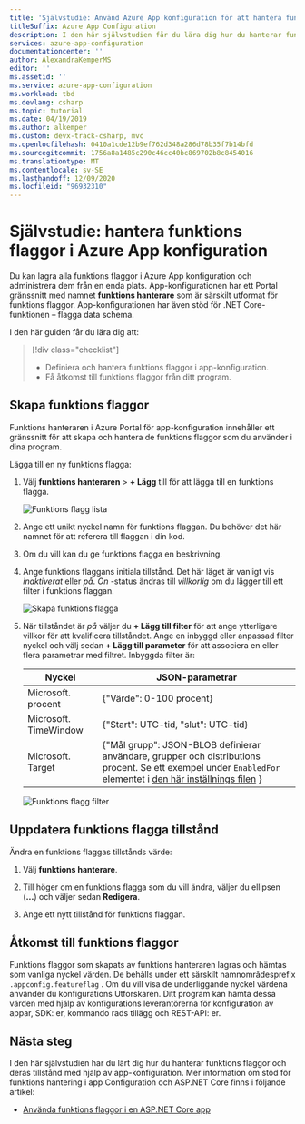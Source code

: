 ```yaml
---
title: 'Självstudie: Använd Azure App konfiguration för att hantera funktions flaggor'
titleSuffix: Azure App Configuration
description: I den här självstudien får du lära dig hur du hanterar funktions flaggor separat från ditt program genom att använda Azure App konfiguration.
services: azure-app-configuration
documentationcenter: ''
author: AlexandraKemperMS
editor: ''
ms.assetid: ''
ms.service: azure-app-configuration
ms.workload: tbd
ms.devlang: csharp
ms.topic: tutorial
ms.date: 04/19/2019
ms.author: alkemper
ms.custom: devx-track-csharp, mvc
ms.openlocfilehash: 0410a1cde12b9ef762d348a286d78b35f7b14bfd
ms.sourcegitcommit: 1756a8a1485c290c46cc40bc869702b8c8454016
ms.translationtype: MT
ms.contentlocale: sv-SE
ms.lasthandoff: 12/09/2020
ms.locfileid: "96932310"
---
```

# <a name="tutorial-manage-feature-flags-in-azure-app-configuration"></a>Självstudie: hantera funktions flaggor i Azure App konfiguration

Du kan lagra alla funktions flaggor i Azure App konfiguration och administrera dem från en enda plats. App-konfigurationen har ett Portal gränssnitt med namnet **funktions hanterare** som är särskilt utformat för funktions flaggor. App-konfigurationen har även stöd för .NET Core-funktionen – flagga data schema.

I den här guiden får du lära dig att:

> [!div class="checklist"]
> * Definiera och hantera funktions flaggor i app-konfiguration.
> * Få åtkomst till funktions flaggor från ditt program.

## <a name="create-feature-flags"></a>Skapa funktions flaggor

Funktions hanteraren i Azure Portal för app-konfiguration innehåller ett gränssnitt för att skapa och hantera de funktions flaggor som du använder i dina program.

Lägga till en ny funktions flagga:

1. Välj **funktions hanteraren**  >  **+ Lägg** till för att lägga till en funktions flagga.

    ![Funktions flagg lista](./media/azure-app-configuration-feature-flags.png)

1. Ange ett unikt nyckel namn för funktions flaggan. Du behöver det här namnet för att referera till flaggan i din kod.

1. Om du vill kan du ge funktions flagga en beskrivning.

1. Ange funktions flaggans initiala tillstånd. Det här läget är vanligt vis *inaktiverat* eller *på*. *On* -status ändras till *villkorlig* om du lägger till ett filter i funktions flaggan.

    ![Skapa funktions flagga](./media/azure-app-configuration-feature-flag-create.png)

1. När tillståndet är *på* väljer du **+ Lägg till filter** för att ange ytterligare villkor för att kvalificera tillståndet. Ange en inbyggd eller anpassad filter nyckel och välj sedan **+ Lägg till parameter** för att associera en eller flera parametrar med filtret. Inbyggda filter är:

    | Nyckel | JSON-parametrar |
    |---|---|
    | Microsoft. procent | {"Värde": 0-100 procent} |
    | Microsoft. TimeWindow | {"Start": UTC-tid, "slut": UTC-tid} |
    | Microsoft. Target | {"Mål grupp": JSON-BLOB definierar användare, grupper och distributions procent. Se ett exempel under `EnabledFor` elementet i [den här inställnings filen](https://github.com/microsoft/FeatureManagement-Dotnet/blob/master/examples/FeatureFlagDemo/appsettings.json) }

    ![Funktions flagg filter](./media/azure-app-configuration-feature-flag-filter.png)

## <a name="update-feature-flag-states"></a>Uppdatera funktions flagga tillstånd

Ändra en funktions flaggas tillstånds värde:

1. Välj **funktions hanterare**.

1. Till höger om en funktions flagga som du vill ändra, väljer du ellipsen (**...**) och väljer sedan **Redigera**.

1. Ange ett nytt tillstånd för funktions flaggan.

## <a name="access-feature-flags"></a>Åtkomst till funktions flaggor

Funktions flaggor som skapats av funktions hanteraren lagras och hämtas som vanliga nyckel värden. De behålls under ett särskilt namnområdesprefix `.appconfig.featureflag` . Om du vill visa de underliggande nyckel värdena använder du konfigurations Utforskaren. Ditt program kan hämta dessa värden med hjälp av konfigurations leverantörerna för konfiguration av appar, SDK: er, kommando rads tillägg och REST-API: er.

## <a name="next-steps"></a>Nästa steg

I den här självstudien har du lärt dig hur du hanterar funktions flaggor och deras tillstånd med hjälp av app-konfiguration. Mer information om stöd för funktions hantering i app Configuration och ASP.NET Core finns i följande artikel:

* [Använda funktions flaggor i en ASP.NET Core app](./use-feature-flags-dotnet-core.md)
